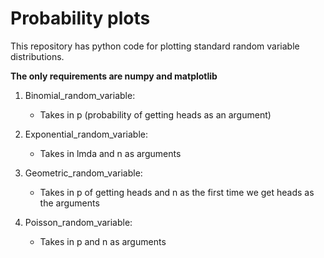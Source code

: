 # Probability plots
This repository has python code for plotting standard random variable distributions.

**The only requirements are numpy and matplotlib**

1) Binomial_random_variable:
    * Takes in p (probability of getting heads as an argument)
    
2) Exponential_random_variable:
    * Takes in lmda and n as arguments
    
3) Geometric_random_variable:
    * Takes in p of getting heads and n as the first time we get heads as the arguments
    
4) Poisson_random_variable:
    * Takes in p and n as arguments
    
 


  
